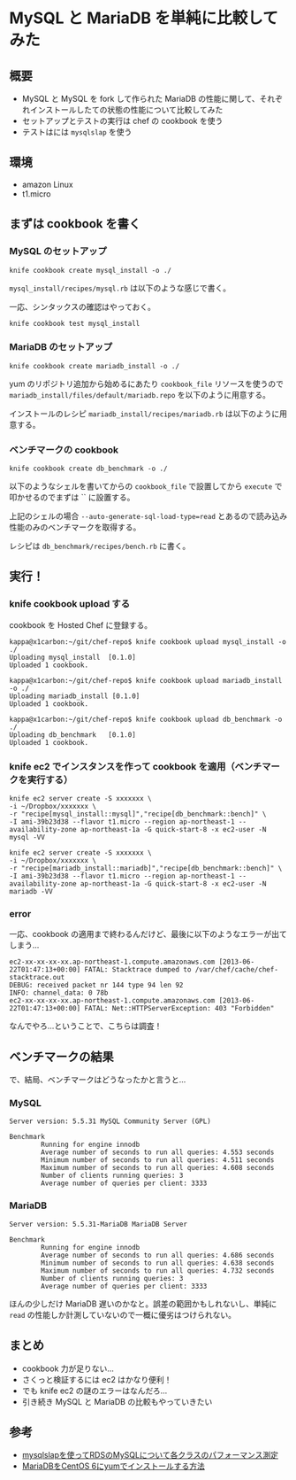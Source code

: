 # MySQL と MariaDB を単純に比較してみた

## 概要

 * MySQL と MySQL を fork して作られた MariaDB の性能に関して、それぞれインストールしたての状態の性能について比較してみた
 * セットアップとテストの実行は chef の cookbook を使う
 * テストはには `mysqlslap` を使う

## 環境

 * amazon Linux
 * t1.micro

## まずは cookbook を書く

### MySQL のセットアップ

```
knife cookbook create mysql_install -o ./
```

`mysql_install/recipes/mysql.rb` は以下のような感じで書く。

<script src="https://gist.github.com/inokappa/5835562.js"></script>

一応、シンタックスの確認はやっておく。

```
knife cookbook test mysql_install
```

### MariaDB のセットアップ

```
knife cookbook create mariadb_install -o ./
```

yum のリポジトリ追加から始めるにあたり `cookbook_file` リソースを使うので `mariadb_install/files/default/mariadb.repo` を以下のように用意する。

<script src="https://gist.github.com/inokappa/5835565.js"></script>

インストールのレシピ `mariadb_install/recipes/mariadb.rb` は以下のように用意する。

<script src="https://gist.github.com/inokappa/5835575.js"></script>

### ベンチマークの cookbook

```
knife cookbook create db_benchmark -o ./
```

以下のようなシェルを書いてからの `cookbook_file` で設置してから `execute` で叩かせるのでまずは `` に設置する。	
 
<script src="https://gist.github.com/inokappa/5835577.js"></script>

上記のシェルの場合 `--auto-generate-sql-load-type=read` とあるので読み込み性能のみのベンチマークを取得する。

レシピは `db_benchmark/recipes/bench.rb` に書く。

<script src="https://gist.github.com/inokappa/5835580.js"></script>

## 実行！

### knife cookbook upload する

cookbook を Hosted Chef に登録する。

```
kappa@x1carbon:~/git/chef-repo$ knife cookbook upload mysql_install -o ./
Uploading mysql_install  [0.1.0]
Uploaded 1 cookbook.
```
```
kappa@x1carbon:~/git/chef-repo$ knife cookbook upload mariadb_install -o ./
Uploading mariadb_install [0.1.0]
Uploaded 1 cookbook.
```
```
kappa@x1carbon:~/git/chef-repo$ knife cookbook upload db_benchmark -o ./
Uploading db_benchmark   [0.1.0]
Uploaded 1 cookbook.
```

### knife ec2 でインスタンスを作って cookbook を適用（ベンチマークを実行する）

```
knife ec2 server create -S xxxxxxx \
-i ~/Dropbox/xxxxxxx \
-r "recipe[mysql_install::mysql]","recipe[db_benchmark::bench]" \
-I ami-39b23d38 --flavor t1.micro --region ap-northeast-1 --availability-zone ap-northeast-1a -G quick-start-8 -x ec2-user -N mysql -VV
```

```
knife ec2 server create -S xxxxxxx \
-i ~/Dropbox/xxxxxxx \
-r "recipe[mariadb_install::mariadb]","recipe[db_benchmark::bench]" \
-I ami-39b23d38 --flavor t1.micro --region ap-northeast-1 --availability-zone ap-northeast-1a -G quick-start-8 -x ec2-user -N mariadb -VV
```

### error

一応、cookbook の適用まで終わるんだけど、最後に以下のようなエラーが出てしまう...

```
ec2-xx-xx-xx-xx.ap-northeast-1.compute.amazonaws.com [2013-06-22T01:47:13+00:00] FATAL: Stacktrace dumped to /var/chef/cache/chef-stacktrace.out
DEBUG: received packet nr 144 type 94 len 92
INFO: channel_data: 0 78b
ec2-xx-xx-xx-xx.ap-northeast-1.compute.amazonaws.com [2013-06-22T01:47:13+00:00] FATAL: Net::HTTPServerException: 403 "Forbidden"
```

なんでやろ...ということで、こちらは調査！

## ベンチマークの結果

で、結局、ベンチマークはどうなったかと言うと...

### MySQL

```
Server version: 5.5.31 MySQL Community Server (GPL)
```

```
Benchmark                                                          
        Running for engine innodb                                  
        Average number of seconds to run all queries: 4.553 seconds
        Minimum number of seconds to run all queries: 4.511 seconds
        Maximum number of seconds to run all queries: 4.608 seconds
        Number of clients running queries: 3                       
        Average number of queries per client: 3333                
```

### MariaDB

```
Server version: 5.5.31-MariaDB MariaDB Server
```

```
Benchmark
        Running for engine innodb
        Average number of seconds to run all queries: 4.686 seconds
        Minimum number of seconds to run all queries: 4.638 seconds
        Maximum number of seconds to run all queries: 4.732 seconds
        Number of clients running queries: 3
        Average number of queries per client: 3333
```

ほんの少しだけ MariaDB 遅いのかなと。誤差の範囲かもしれないし、単純に `read` の性能しか計測していないので一概に優劣はつけられない。

## まとめ

 * cookbook 力が足りない...
 * さくっと検証するには ec2 はかなり便利！
 * でも knife ec2 の謎のエラーはなんだろ...
 * 引き続き MySQL と MariaDB の比較もやっていきたい

## 参考

 * [mysqlslapを使ってRDSのMySQLについて各クラスのパフォーマンス測定](http://dev.classmethod.jp/cloud/aws/amazon-rds-performance-test-by-mysqlslap/)
 * [MariaDBをCentOS 6にyumでインストールする方法](http://www.e-agency.co.jp/column/20130208.html)
